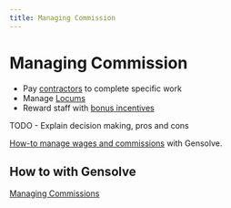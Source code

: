 ```yaml
---
title: Managing Commission
---
```


# Managing Commission

- Pay [contractors](https://keepinghrsimple.co.uk/hr-faq-legal-hire-commission-sales-people/) to complete specific work
- Manage [Locums](https://www.physicianonfire.com/locumspros/)
- Reward staff with [bonus incentives](https://www.fastcompany.com/3050833/five-employee-incentives-that-actually-work)

TODO - Explain decision making, pros and cons

[How-to manage wages and commissions](/feature/workflows/payroll/paying-wages-and-commissions) with Gensolve.

## How to with Gensolve

[Managing Commissions](http://docs.gensolve.com/help/gpm_uk/desktop/Processes/Accounting/Managing_Commissions/Commission_Due___Commission_Batches.htm)
